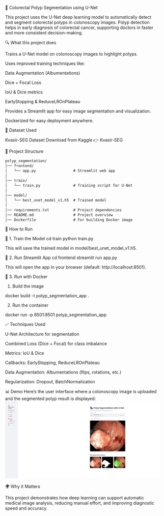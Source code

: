 🧠 Colorectal Polyp Segmentation using U-Net

This project uses the U-Net deep learning model to automatically detect and segment colorectal polyps in colonoscopy images.
Polyp detection helps in early diagnosis of colorectal cancer, supporting doctors in faster and more consistent decision-making.

🔍 What this project does

Trains a U-Net model on colonoscopy images to highlight polyps.

Uses improved training techniques like:

Data Augmentation (Albumentations)

Dice + Focal Loss

IoU & Dice metrics

EarlyStopping & ReduceLROnPlateau

Provides a Streamlit app for easy image segmentation and visualization.

Dockerized for easy deployment anywhere.

📁 Dataset Used

Kvasir-SEG Dataset
Download from Kaggle 👉 Kvasir-SEG

📂 Project Structure
```
polyp_segmentation/
│── frontend/
│   └── app.py                 # Streamlit web app
│
│── train/
│   └── train.py               # Training script for U-Net
│
│── model/
│   └── best_unet_model_v1.h5  # Trained model
│
│── requirements.txt           # Project dependencies
│── README.md                  # Project overview
│── Dockerfile                 # For building Docker image
```

🚀 How to Run

🔹 1. Train the Model
cd train
python train.py

This will save the trained model in model/best_unet_model_v1.h5.

🔹 2. Run Streamlit App
cd frontend
streamlit run app.py


This will open the app in your browser (default: http://localhost:8501).

🔹 3. Run with Docker
1. Build the image
   
docker build -t polyp_segmentation_app .

2. Run the container
   
docker run -p 8501:8501 polyp_segmentation_app

✅ Techniques Used

U-Net Architecture for segmentation

Combined Loss (Dice + Focal) for class imbalance

Metrics: IoU & Dice

Callbacks: EarlyStopping, ReduceLROnPlateau

Data Augmentation: Albumentations (flips, rotations, etc.)

Regularization: Dropout, BatchNormalization

📊 Demo
Here’s the user interface where a colonoscopy image is uploaded and the segmented polyp result is displayed:  
![UI Demo](assets/polyp_seg_result.png)


🌍 Why it Matters

This project demonstrates how deep learning can support automatic medical image analysis, reducing manual effort, and improving diagnostic speed and accuracy.
